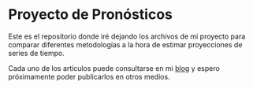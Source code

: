 # Proyecto de Pronósticos

Este es el repositorio donde iré dejando los archivos de mi proyecto para comparar diferentes metodologías a la hora de estimar proyecciones de series de tiempo.

Cada uno de los artículos puede consultarse en mi [blog](https://gonzalezhomar.netlify.app) y espero próximamente poder publicarlos en otros medios.
